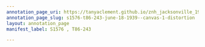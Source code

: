 ```yaml
---
annotation_page_uri: https://tanyaclement.github.io/znh_jacksonville_1939/annotations/s1576-t86-243-june-18-1939--canvas-1-distortion.json
annotation_page_slug: s1576-t86-243-june-18-1939--canvas-1-distortion
layout: annotation_page
manifest_label: S1576 , T86-243

---
```

